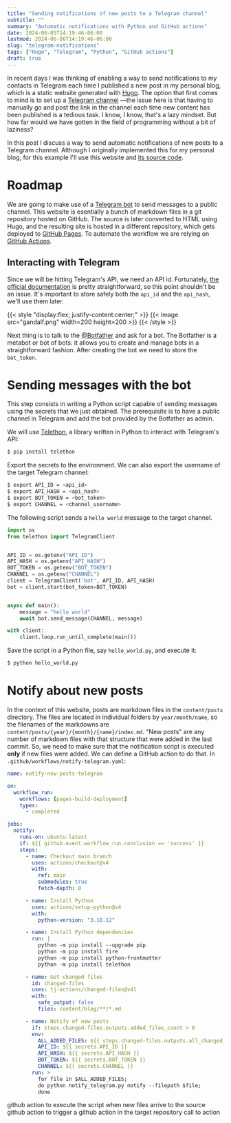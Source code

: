 ```yaml
---
title: "Sending notifications of new posts to a Telegram channel"
subtitle: ""
summary: "Automatic notifications with Python and GitHub actions"
date: 2024-06-05T14:19:46-06:00
lastmod: 2024-06-06T14:19:46-06:00
slug: "telegram-notifications"
tags: ["Hugo", "Telegram", "Python", "GitHub actions"]
draft: true
---
```


In recent days I was thinking of enabling a way to send notifications to my contacts in Telegram each time I published a new post in my personal blog,
which is a static website generated with [Hugo](https://gohugo.io).
The option that first comes to mind is to set up a [Telegram channel](https://telegram.org/tour/channels)
—the issue here is that having to manually go and post the link in the channel each time new content has been published is a tedious task.
I know, I know, that's a lazy mindset.
But how far would we have gotten in the field of programming without a bit of laziness?

In this post I discuss a way to send automatic notifications of new posts to a Telegram channel.
Although I originally implemented this for my personal blog,
for this example I'll use this website and [its source code](https://github.com/Quiroptero/omiranda-source).

# Roadmap

We are going to make use of a [Telegram bot](https://core.telegram.org/bots) to send messages to a public channel.
This website is esentially a bunch of markdown files in a git repository hosted on GitHub.
The source is later converted to HTML using Hugo,
and the resulting site is hosted in a different repository,
which gets deployed to [GitHub Pages](https://pages.github.com/).
To automate the workflow we are relying on [GitHub Actions](https://docs.github.com/en/actions).

## Interacting with Telegram

Since we will be hitting Telegram's API, we need an API id.
Fortunately, [the official documentation](https://core.telegram.org/api/obtaining_api_id)
is pretty straightforward, so this point shouldn't be an issue.
It's important to store safely both the `api_id` and the `api_hash`, we'll use them later.

<!-- https://hugoloveit.com/theme-documentation-extended-shortcodes/#1-style -->

{{< style "display:flex; justify-content:center;" >}}
{{< image src="gandalf.png" width=200 height=200 >}}
{{< /style >}}

Next thing is to talk to the [@Botfather](https://telegram.me/BotFather) and ask for a bot.
The Botfather is a metabot or bot of bots:
it allows you to create and manage bots in a straightforward fashion.
After creating the bot we need to store the `bot_token`.

# Sending messages with the bot

This step consists in writing a Python script capable of sending messages using the secrets that we just obtained.
The prerequisite is to have a public channel in Telegram and add the bot provided by the Botfather as admin.

We will use [Telethon](https://github.com/LonamiWebs/Telethon),
a library written in Python to interact with Telegram's API:

```bash
$ pip install telethon
```

Export the secrets to the environment.
We can also export the username of the target Telegram channel:

```bash
$ export API_ID = <api_id>
$ export API_HASH = <api_hash>
$ export BOT_TOKEN = <bot_token>
$ export CHANNEL = <channel_username>
```

The following script sends a `hello world` message to the target channel.

```python
import os
from telethon import TelegramClient


API_ID = os.getenv("API_ID")
API_HASH = os.getenv("API_HASH")
BOT_TOKEN = os.getenv("BOT_TOKEN")
CHANNEL = os.getenv("CHANNEL")
client = TelegramClient('bot', API_ID, API_HASH)
bot = client.start(bot_token=BOT_TOKEN)


async def main():
    message = "hello world"
    await bot.send_message(CHANNEL, message)

with client:
    client.loop.run_until_complete(main())
```

Save the script in a Python file, say `hello_world.py`, and execute it:

```bash
$ python hello_world.py
```

# Notify about new posts

In the context of this website,
posts are markdown files in the `content/posts` directory.
The files are located in individual folders by `year/month/name`,
so the filenames of the markdowns are `content/posts/{year}/{month}/{name}/index.md`.
"New posts" are any number of markdown files with that structure
that were added in the last commit.
So, we need to make sure that the notification script is executed **only** if new files were added.
We can define a GitHub action to do that.
In `.github/workflows/notify-telegram.yaml`:

```yaml closed=true
name: notify-new-posts-telegram

on:
  workflow_run:
    workflows: [pages-build-deployment]
    types:
      - completed

jobs:
  notify:
    runs-on: ubuntu-latest
    if: ${{ github.event.workflow_run.conclusion == 'success' }}
    steps:
      - name: Checkout main branch
        uses: actions/checkout@v4
        with:
          ref: main
          submodules: true
          fetch-depth: 0

      - name: Install Python
        uses: actions/setup-python@v4
        with:
          python-version: "3.10.12"

      - name: Install Python dependencies
        run: |
          python -m pip install --upgrade pip
          python -m pip install fire
          python -m pip install python-frontmatter
          python -m pip install telethon

      - name: Get changed files
        id: changed-files
        uses: tj-actions/changed-files@v41
        with:
          safe_output: false
          files: content/blog/**/*.md

      - name: Notify of new posts
        if: steps.changed-files.outputs.added_files_count > 0
        env:
          ALL_ADDED_FILES: ${{ steps.changed-files.outputs.all_changed_files }}
          API_ID: ${{ secrets.API_ID }}
          API_HASH: ${{ secrets.API_HASH }}
          BOT_TOKEN: ${{ secrets.BOT_TOKEN }}
          CHANNEL: ${{ secrets.CHANNEL }}
        run: >
          for file in $ALL_ADDED_FILES;
          do python notify_telegram.py notify --filepath $file;
          done
```



github action to execute the script when new files arrive to the source 
github action to trigger a github action in the target repository
call to action
